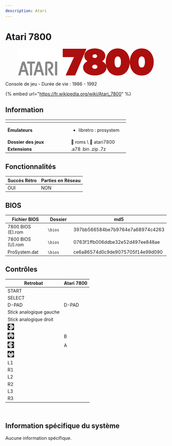 ```yaml
---
description: Atari
---
```


# Atari 7800

<div align="left">

<figure><img src="https://raw.githubusercontent.com/fabricecaruso/es-theme-carbon/52ff37c9e265587d006945a2ba695b5a962b3a3d/art/logos/atari7800.svg" alt=""><figcaption></figcaption></figure>

</div>

Console de jeu - Durée de vie : 1986 - 1992

{% embed url="https://fr.wikipedia.org/wiki/Atari_7800" %}

## Information

<table data-header-hidden><thead><tr><th width="184"></th><th></th><th data-hidden></th></tr></thead><tbody><tr><td><strong>Émulateurs</strong></td><td><ul><li>libretro : prosystem</li></ul></td><td></td></tr><tr><td><strong>Dossier des jeux</strong></td><td><span data-gb-custom-inline data-tag="emoji" data-code="1f4c1">📁</span> roms \ <span data-gb-custom-inline data-tag="emoji" data-code="1f4c2">📂</span> atari7800</td><td></td></tr><tr><td><strong>Extensions</strong></td><td>.a78 .bin .zip .7z</td><td></td></tr></tbody></table>

## Fonctionnalités

| Succès Rétro | Parties en Réseau |
| ------------ | ----------------- |
| OUI          | NON               |

## BIOS

<table><thead><tr><th width="193">Fichier BIOS</th><th width="142.03610108303252">Dossier</th><th>md5</th></tr></thead><tbody><tr><td>7800 BIOS (E).rom</td><td><code>\bios</code></td><td>397bb566584be7b9764e7a68974c4263</td></tr><tr><td>7800 BIOS (U).rom</td><td><code>\bios</code></td><td>0763f1ffb006ddbe32e52d497ee848ae</td></tr><tr><td>ProSystem.dat</td><td><code>\bios</code></td><td>ce6a86574d0c9de9075705f14e99d090</td></tr></tbody></table>

## Contrôles

| Retrobat                                          | Atari 7800 |
| ------------------------------------------------- | ---------- |
| START                                             |            |
| SELECT                                            |            |
| D-PAD                                             | D-PAD      |
| Stick analogique gauche                           |            |
| Stick analogique droit                            |            |
| ![](<../../../../.gitbook/assets/image (32).png>) |            |
| ![](<../../../../.gitbook/assets/image (19).png>) | B          |
| ![](<../../../../.gitbook/assets/image (6).png>)  | A          |
| ![](<../../../../.gitbook/assets/image (34).png>) |            |
| L1                                                |            |
| R1                                                |            |
| L2                                                |            |
| R2                                                |            |
| L3                                                |            |
| R3                                                |            |

<div align="left">

<figure><img src="https://i.imgur.com/sgsaeRN.png" alt=""><figcaption></figcaption></figure>

</div>

## Information spécifique du système

Aucune information spécifique.
